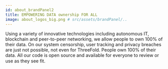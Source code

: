 ```yaml
---
id: about_brandPanel2
title: EMPOWERING DATA ownership FOR ALL
image: about_logos_big.png # src/assets/brandPanel/..
---
```

Using a variety of innovative technologies including autonomous IT, blockchain and peer-to-peer networking, we allow people to own 100% of their data. On our system censorship, user tracking and privacy breaches are just not possible, not even for ThreeFold. People own 100% of their data. All our code is open source and available for everyone to review or use as they see ﬁt.
